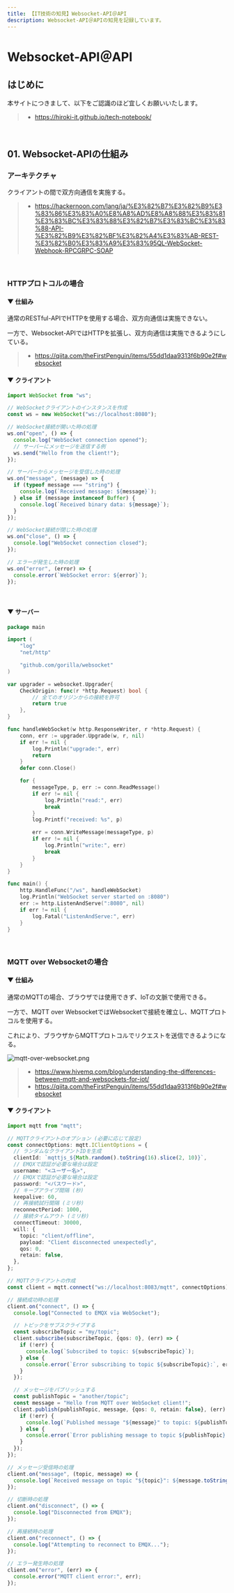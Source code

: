 ```yaml
---
title: 【IT技術の知見】Websocket-API＠API
description: Websocket-API＠APIの知見を記録しています。
---
```


# Websocket-API＠API

## はじめに

本サイトにつきまして、以下をご認識のほど宜しくお願いいたします。

> - https://hiroki-it.github.io/tech-notebook/

<br>

## 01. Websocket-APIの仕組み

### アーキテクチャ

クライアントの間で双方向通信を実施する。

> - https://hackernoon.com/lang/ja/%E3%82%B7%E3%82%B9%E3%83%86%E3%83%A0%E8%A8%AD%E8%A8%88%E3%83%81%E3%83%BC%E3%83%88%E3%82%B7%E3%83%BC%E3%83%88-API-%E3%82%B9%E3%82%BF%E3%82%A4%E3%83%AB-REST-%E3%82%B0%E3%83%A9%E3%83%95QL-WebSocket-Webhook-RPCGRPC-SOAP

<br>

### HTTPプロトコルの場合

#### ▼ 仕組み

通常のRESTful-APIでHTTPを使用する場合、双方向通信は実施できない。

一方で、Websocket-APIではHTTPを拡張し、双方向通信は実施できるようにしている。

> - https://qiita.com/theFirstPenguin/items/55dd1daa9313f6b90e2f#websocket

#### ▼ クライアント

```typescript
import WebSocket from "ws";

// WebSocketクライアントのインスタンスを作成
const ws = new WebSocket("ws://localhost:8080");

// WebSocket接続が開いた時の処理
ws.on("open", () => {
  console.log("WebSocket connection opened");
  // サーバーにメッセージを送信する例
  ws.send("Hello from the client!");
});

// サーバーからメッセージを受信した時の処理
ws.on("message", (message) => {
  if (typeof message === "string") {
    console.log(`Received message: ${message}`);
  } else if (message instanceof Buffer) {
    console.log(`Received binary data: ${message}`);
  }
});

// WebSocket接続が閉じた時の処理
ws.on("close", () => {
  console.log("WebSocket connection closed");
});

// エラーが発生した時の処理
ws.on("error", (error) => {
  console.error(`WebSocket error: ${error}`);
});
```

<br>

#### ▼ サーバー

```go
package main

import (
	"log"
	"net/http"

	"github.com/gorilla/websocket"
)

var upgrader = websocket.Upgrader{
	CheckOrigin: func(r *http.Request) bool {
		// 全てのオリジンからの接続を許可
		return true
	},
}

func handleWebSocket(w http.ResponseWriter, r *http.Request) {
	conn, err := upgrader.Upgrade(w, r, nil)
	if err != nil {
		log.Println("upgrade:", err)
		return
	}
	defer conn.Close()

	for {
		messageType, p, err := conn.ReadMessage()
		if err != nil {
			log.Println("read:", err)
			break
		}
		log.Printf("received: %s", p)

		err = conn.WriteMessage(messageType, p)
		if err != nil {
			log.Println("write:", err)
			break
		}
	}
}

func main() {
	http.HandleFunc("/ws", handleWebSocket)
	log.Println("WebSocket server started on :8080")
	err := http.ListenAndServe(":8080", nil)
	if err != nil {
		log.Fatal("ListenAndServe:", err)
	}
}
```

<br>

### MQTT over Websocketの場合

#### ▼ 仕組み

通常のMQTTの場合、ブラウザでは使用できず、IoTの文脈で使用できる。

一方で、MQTT over WebsocketではWebsocketで接続を確立し、MQTTプロトコルを使用する。

これにより、ブラウザからMQTTプロトコルでリクエストを送信できるようになる。

![mqtt-over-websocket.png](https://raw.githubusercontent.com/hiroki-it/tech-notebook-images/master/images/mqtt-over-websocket.png)

> - https://www.hivemq.com/blog/understanding-the-differences-between-mqtt-and-websockets-for-iot/
> - https://qiita.com/theFirstPenguin/items/55dd1daa9313f6b90e2f#websocket

#### ▼ クライアント

```typescript
import mqtt from "mqtt";

// MQTTクライアントのオプション (必要に応じて設定)
const connectOptions: mqtt.IClientOptions = {
  // ランダムなクライアントIDを生成
  clientId: `mqttjs_${Math.random().toString(16).slice(2, 10)}`,
  // EMQXで認証が必要な場合は設定
  username: "<ユーザー名>",
  // EMQXで認証が必要な場合は設定
  password: "<パスワード>",
  // キープアライブ間隔 (秒)
  keepalive: 60,
  // 再接続試行間隔 (ミリ秒)
  reconnectPeriod: 1000,
  // 接続タイムアウト (ミリ秒)
  connectTimeout: 30000,
  will: {
    topic: "client/offline",
    payload: "Client disconnected unexpectedly",
    qos: 0,
    retain: false,
  },
};

// MQTTクライアントの作成
const client = mqtt.connect("ws://localhost:8083/mqtt", connectOptions);

// 接続成功時の処理
client.on("connect", () => {
  console.log("Connected to EMQX via WebSocket");

  // トピックをサブスクライブする
  const subscribeTopic = "my/topic";
  client.subscribe(subscribeTopic, {qos: 0}, (err) => {
    if (!err) {
      console.log(`Subscribed to topic: ${subscribeTopic}`);
    } else {
      console.error(`Error subscribing to topic ${subscribeTopic}:`, err);
    }
  });

  // メッセージをパブリッシュする
  const publishTopic = "another/topic";
  const message = "Hello from MQTT over WebSocket client!";
  client.publish(publishTopic, message, {qos: 0, retain: false}, (err) => {
    if (!err) {
      console.log(`Published message "${message}" to topic: ${publishTopic}`);
    } else {
      console.error(`Error publishing message to topic ${publishTopic}:`, err);
    }
  });
});

// メッセージ受信時の処理
client.on("message", (topic, message) => {
  console.log(`Received message on topic "${topic}": ${message.toString()}`);
});

// 切断時の処理
client.on("disconnect", () => {
  console.log("Disconnected from EMQX");
});

// 再接続時の処理
client.on("reconnect", () => {
  console.log("Attempting to reconnect to EMQX...");
});

// エラー発生時の処理
client.on("error", (err) => {
  console.error("MQTT client error:", err);
});
```

<br>
